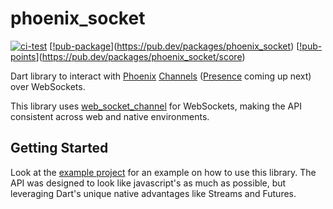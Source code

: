 # phoenix_socket

[![ci-test](https://github.com/braverhealth/phoenix-socket-dart/actions/workflows/test.yaml/badge.svg)](https://github.com/braverhealth/phoenix-socket-dart/actions/workflows/test.yaml)
[[!pub-package](https://img.shields.io/pub/v/phoenix_socket.svg)](https://pub.dev/packages/phoenix_socket)
[[!pub-points](https://badges.bar/phoenix_socket/pub%20points)](https://pub.dev/packages/phoenix_socket/score)

Dart library to interact with [Phoenix][1] [Channels][2] ([Presence][3] coming up next) over WebSockets.

This library uses [web_socket_channel][4] for WebSockets, making the API consistent across web and native
environments.

## Getting Started

Look at the [example project][5] for an example on how to use this library. The API was designed to
look like javascript's as much as possible, but leveraging Dart's unique native advantages like Streams
and Futures.

[1]: https://www.phoenixframework.org/
[2]: https://hexdocs.pm/phoenix/Phoenix.Channel.html#content
[3]: https://hexdocs.pm/phoenix/Phoenix.Presence.html#content
[4]: https://pub.dev/packages/web_socket_channel
[5]: https://github.com/matehat/phoenix-socket-dart/tree/master/example
